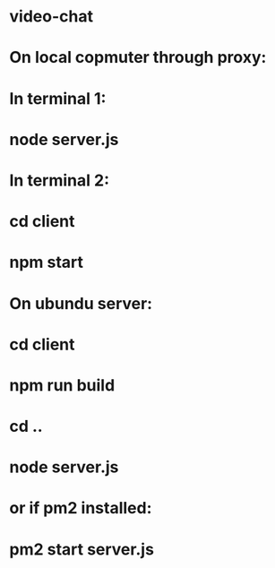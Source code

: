 # video-chat

# On local copmuter through proxy:
# In terminal 1:
# node server.js
# In terminal 2:
# cd client
# npm start 

# On ubundu server:
# cd client
# npm run build
# cd ..
# node server.js
# or if pm2 installed:
# pm2 start server.js
